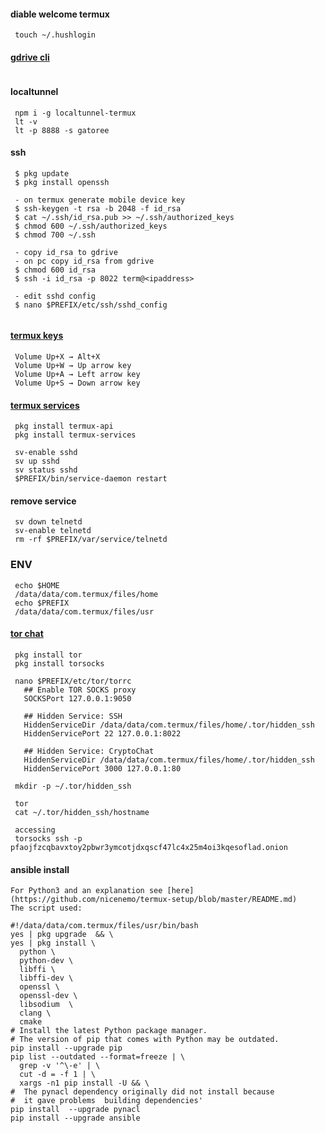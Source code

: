#### diable welcome termux
```
 touch ~/.hushlogin
```
#### [gdrive cli]()
```
```
#### localtunnel
```
 npm i -g localtunnel-termux
 lt -v
 lt -p 8888 -s gatoree
```
#### ssh
```
 $ pkg update
 $ pkg install openssh

 - on termux generate mobile device key
 $ ssh-keygen -t rsa -b 2048 -f id_rsa
 $ cat ~/.ssh/id_rsa.pub >> ~/.ssh/authorized_keys
 $ chmod 600 ~/.ssh/authorized_keys
 $ chmod 700 ~/.ssh

 - copy id_rsa to gdrive
 - on pc copy id_rsa from gdrive
 $ chmod 600 id_rsa
 $ ssh -i id_rsa -p 8022 term@<ipaddress>

 - edit sshd config
 $ nano $PREFIX/etc/ssh/sshd_config
   
```
#### [termux keys](https://wiki.termux.com/wiki/Touch_Keyboard)
```
 Volume Up+X → Alt+X
 Volume Up+W → Up arrow key
 Volume Up+A → Left arrow key
 Volume Up+S → Down arrow key
```
#### [termux services](https://wiki.termux.com/wiki/Termux-services)
```
 pkg install termux-api
 pkg install termux-services

 sv-enable sshd
 sv up sshd
 sv status sshd
 $PREFIX/bin/service-daemon restart
```
#### remove service
```
 sv down telnetd
 sv-enable telnetd
 rm -rf $PREFIX/var/service/telnetd
```
### ENV
```
 echo $HOME
 /data/data/com.termux/files/home
 echo $PREFIX
 /data/data/com.termux/files/usr
```
#### [tor chat](https://medium.com/alize-in-cryptoland/how-to-run-a-secure-chat-behind-tor-off-of-your-android-phone-be83a678693d)
```
 pkg install tor
 pkg install torsocks

 nano $PREFIX/etc/tor/torrc
   ## Enable TOR SOCKS proxy
   SOCKSPort 127.0.0.1:9050

   ## Hidden Service: SSH
   HiddenServiceDir /data/data/com.termux/files/home/.tor/hidden_ssh
   HiddenServicePort 22 127.0.0.1:8022

   ## Hidden Service: CryptoChat
   HiddenServiceDir /data/data/com.termux/files/home/.tor/hidden_ssh
   HiddenServicePort 3000 127.0.0.1:80

 mkdir -p ~/.tor/hidden_ssh

 tor
 cat ~/.tor/hidden_ssh/hostname

 accessing
 torsocks ssh -p pfaojfzcqbavxtoy2pbwr3ymcotjdxqscf47lc4x25m4oi3kqesoflad.onion
```

#### ansible install
```
For Python3 and an explanation see [here](https://github.com/nicenemo/termux-setup/blob/master/README.md)
The script used:

#!/data/data/com.termux/files/usr/bin/bash
yes | pkg upgrade  && \
yes | pkg install \
  python \
  python-dev \
  libffi \
  libffi-dev \
  openssl \
  openssl-dev \
  libsodium  \
  clang \
  cmake
# Install the latest Python package manager.
# The version of pip that comes with Python may be outdated.
pip install --upgrade pip 
pip list --outdated --format=freeze | \
  grep -v '^\-e' | \
  cut -d = -f 1 | \
  xargs -n1 pip install -U && \
#  The pynacl dependency originally did not install because
#  it gave problems  building dependencies'
pip install  --upgrade pynacl 
pip install --upgrade ansible
```